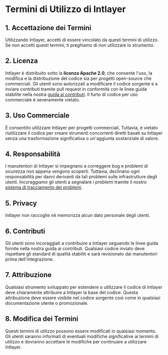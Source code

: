# Termini di Utilizzo di Intlayer

## 1. Accettazione dei Termini

Utilizzando Intlayer, accetti di essere vincolato da questi termini di utilizzo. Se non accetti questi termini, ti preghiamo di non utilizzare lo strumento.

## 2. Licenza

Intlayer è distribuito sotto la **licenza Apache 2.0**, che consente l'uso, la modifica e la distribuzione del codice sia per progetti open-source che commerciali. Gli utenti sono autorizzati a modificare il codice sorgente e a inviare contributi tramite pull request in conformità con le linee guida stabilite nella nostra [guida ai contributi](https://github.com/aymericzip/intlayer/blob/main/CONTRIBUTING.md). Il furto di codice per uso commerciale è severamente vietato.

## 3. Uso Commerciale

È consentito utilizzare Intlayer per progetti commerciali. Tuttavia, è vietato riutilizzare il codice per creare strumenti concorrenti diretti basati su Intlayer senza una trasformazione significativa o un'aggiunta sostanziale di valore.

## 4. Responsabilità

I manutentori di Intlayer si impegnano a correggere bug e problemi di sicurezza non appena vengono scoperti. Tuttavia, declinano ogni responsabilità per danni derivanti da tali problemi sulle infrastrutture degli utenti. Incoraggiamo gli utenti a segnalare i problemi tramite il nostro [sistema di tracciamento dei problemi](https://github.com/aymericzip/intlayer/issues).

## 5. Privacy

Intlayer non raccoglie né memorizza alcun dato personale degli utenti.

## 6. Contributi

Gli utenti sono incoraggiati a contribuire a Intlayer seguendo le linee guida fornite nella nostra guida ai contributi. Qualsiasi codice inviato deve rispettare gli standard di qualità stabiliti e sarà revisionato dai manutentori prima dell'integrazione.

## 7. Attribuzione

Qualsiasi strumento sviluppato per estendere o utilizzare il codice di Intlayer deve chiaramente attribuire a Intlayer la base del codice. Questa attribuzione deve essere visibile nel codice sorgente così come in qualsiasi documentazione utente o promozionale.

## 8. Modifica dei Termini

Questi termini di utilizzo possono essere modificati in qualsiasi momento. Gli utenti saranno informati di eventuali modifiche significative ai termini di utilizzo e dovranno accettare le modifiche per continuare a utilizzare Intlayer.
